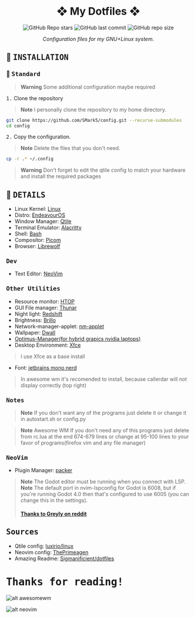 <div align="center">

# ❖ My Dotfiles ❖

![GitHub Repo stars](https://img.shields.io/github/stars/SMark5/config?style=for-the-badge&labelColor=1B2330&color=807EDD) ![GitHub last commit](https://img.shields.io/github/last-commit/SMark5/config?style=for-the-badge&labelColor=1B2330&color=807EDD) ![GitHub repo size](https://img.shields.io/github/repo-size/SMark5/config?style=for-the-badge&labelColor=1B2330&color=807EDD)

*Configuration files for my GNU+Linux system.*

</div>


## :wrench: <samp>INSTALLATION</samp>

### :paperclip: <samp>Standard</samp>

> **Warning**
> Some additional configuration maybe required

<kbd>1.</kbd> Clone the repository

> **Note**
> I personally clone the repository to my home directory.
```bash
git clone https://github.com/SMark5/config.git --recurse-submodules
cd config
```
<kbd>2.</kbd> Copy the configuration.
> **Note**
> Delete the files that you don't need.
```bash
cp -r .* ~/.config
```
> **Warning**
> Don't forget to edit the qtile config to match your hardware and install the required packages


## :bookmark_tabs: <samp>DETAILS</samp>


- Linux Kernel: [Linux](https://www.kernel.org)
- Distro: [EndeavourOS](https://endeavouros.com)
- Window Manager: [Qtile](http://www.qtile.org)
- Terminal Emulator: [Alacritty](https://github.com/alacritty/alacritty)
- Shell: [Bash](https://www.gnu.org/software/bash)
- Compositor: [Picom](https://github.com/yshui/picom)
- Browser: [Librewolf](https://librewolf.net)

### <samp>Dev</samp>

- Text Editor: [NeoVim](https://neovim.io)

### <samp>Other Utilities</samp>

- Resource monitor: [HTOP](https://htop.dev)
- GUI File manager: [Thunar](https://docs.xfce.org/xfce/thunar/start)
- Night light: [Redshift](https://wiki.archlinux.org/title/redshift)
- Brightness: [Brillo](https://wiki.archlinux.org/title/backlight#Backlight_utilities)
- Network-manager-applet: [nm-applet](https://wiki.archlinux.org/title/NetworkManager)
- Wallpaper: [Dwall](https://github.com/adi1090x/dynamic-wallpaper)
- [Optimus-Manager(for hybrid grapics nvidia laptops)](https://wiki.archlinux.org/title/NVIDIA_Optimus#Using_optimus-manager)
- Desktop Environment: [Xfce](https://www.xfce.org)
> I use Xfce as a base install
- Font: [jetbrains mono nerd](https://www.jetbrains.com/lp/mono)
> In awesome wm it's recomended to install, because callerdar will not display correctly (top right)
### <samp>Notes</samp>
> **Note**
> If you don't want any of the programs just delete it or change it in autostart.sh or config.py   

> **Note**
>Awesome WM If you don't need any of this programs just delete from rc.lua at the end 674-679 lines or change at 95-100 lines to your favor of programs(firefox vim and any file manager)

### <samp>NeoVim</samp>

- Plugin Manager: [packer](https://github.com/wbthomason/packer.nvim)

> **Note**
> The Godot editor must be running when you connect with LSP.
> **Note**
> The default port in nvim-lspconfig for Godot is 6008, but if you're running Godot 4.0 then that's configured to use 6005 (you can change this in the  settings).<br>
> #### [Thanks to Greyly on reddit](https://www.reddit.com/r/godot/comments/sexkij/state_of_neovim_support_in_2022)

## <samp>Sources</samp>

- Qtile config: [luxirio/linux](https://github.com/luxirio/linux/tree/master/arco_dotfiles)
- Neovim config: [ThePrimeagen](https://www.youtube.com/@ThePrimeagen)
- Amazing Readme: [Sigmanificient/dotfiles](https://github.com/Sigmanificient/dotfiles)

# <samp>Thanks for reading!</samp>

![alt awesomewm](https://github.com/SMark5/config/blob/main/images/AwesomeWM.png)

![alt neovim](https://github.com/SMark5/config/blob/main/images/NeoVim.png)
